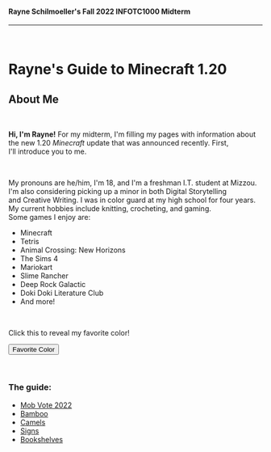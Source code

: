 <html>
  
  <body>
    <h4>Rayne Schilmoeller's Fall 2022 INFOTC1000 Midterm</h4>
    <hr>
    <br>
    <h1>Rayne's Guide to Minecraft 1.20</h1>
    <h2> About Me</h2>
    <br>
    <p> <b>Hi, I'm Rayne!</b> For my midterm, I'm filling my pages with information about the new 1.20 <i>Minecraft</i> update that was announced recently. First,<br> I'll introduce you to me.</p>
    <br>
    <p>My pronouns are he/him, I'm 18, and I'm a freshman I.T. student at Mizzou. I'm also considering picking up a minor in both Digital Storytelling<br> and Creative Writing. I was in color guard at my high school for four years. My current hobbies include knitting, crocheting, and gaming. <br> Some games I enjoy are:</p>
    <ul>
      <li>Minecraft</li>
      <li>Tetris</li>
      <li>Animal Crossing: New Horizons</li>
      <li>The Sims 4</li>
      <li>Mariokart</li>
      <li>Slime Rancher</li>
      <li>Deep Rock Galactic</li>
      <li>Doki Doki Literature Club</li>
      <li>And more!</li>
    </ul>  
    <br>
    <p>Click this to reveal my favorite color!</p>
    <button type="button" onclick="favoriteColor()">Favorite Color</button>
    <p id="color"></p>
    <script>
      function favoriteColor() {
  document.getElementById("color").innerHTML = "Green";
}
    </script>
    <br>
    <h3>The guide:</h3>
    <ul>
      <li><a href="./mobs.html">Mob Vote 2022</a></li>
      <li><a href="./bamboo.html">Bamboo</a></li>
      <li><a href="./camels.html">Camels</a></li>
      <li><a href="./signs.html">Signs</a></li>
      <li><a href="./books.html">Bookshelves</li>
    </ul>  
  </body>

</html>
